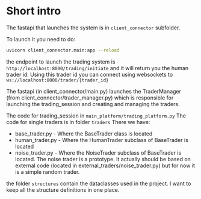 # Short intro

The fastapi that launches the system is in `client_connector` subfolder.

To launch it you need to do:

```bash
uvicorn client_connector.main:app --reload
```

the endpoint to launch the trading system is `http://localhost:8000/trading/initiate`
and it will return you the human trader id.
Using this trader id you can connect using websockets to
`ws://localhost:8000/trader/{trader_id}`

The fastapi (in client_connector/main.py) launches the TraderManager (from client_connector/trader_manager.py) which is responsible for launching the trading_session and creating and managing the traders.

The code for trading_session in `main_platform/trading_platform.py`
The code for single traders is in folder `traders`
There we have:

- base_trader.py - Where the BaseTrader class is located
- human_trader.py - Where the HumanTrader subclass of BaseTrader is located
- noise_trader.py - Where the NoiseTrader subclass of BaseTrader is located. The noise trader is a prototype. It actually should be based on
  external code  (located in external_traders/noise_trader.py) but for now it is a simple random trader.

the folder `structures` contain the dataclasses used in the project. I want to keep all the structure definitions in one place.